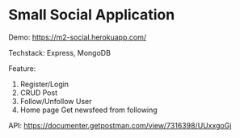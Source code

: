 # Small Social Application

Demo: https://m2-social.herokuapp.com/

Techstack: Express, MongoDB

Feature:
1. Register/Login
2. CRUD Post
3. Follow/Unfollow User
4. Home page Get newsfeed from following

API: https://documenter.getpostman.com/view/7316398/UUxxgoGj
